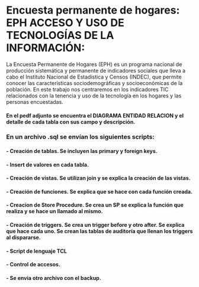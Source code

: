 # Encuesta permanente de hogares: EPH ACCESO Y USO DE TECNOLOGÍAS DE LA INFORMACIÓN:

La Encuesta Permanente de Hogares (EPH) es un programa nacional de producción sistemática y permanente de indicadores sociales que lleva a cabo el Instituto Nacional de Estadística y Censos (INDEC), que permite conocer las características sociodemográficas y socioeconómicas de la población.
En este trabajo nos centraremos en los indicadores TIC relacionados con la tenencia y uso de la tecnología en los hogares y las personas encuestadas.

#### En el pedf adjunto se encuentra el DIAGRAMA ENTIDAD RELACION y el detalle de cada tabla con sus campo y descripción. 

###  En un archivo .sql se envían los siguientes scripts: 

#### - Creación de tablas. Se incluyen las primary y foreign keys. 
#### - Insert de valores en cada tabla. 
#### - Creación de vistas. Se utilizan join y se explica la creación de las vistas. 
#### - Creación de funciones.  Se explica que se hace con cada función creada. 
#### - Creacion de Store Procedure. Se crea un SP se explica la función que realiza y se hace un llamado al mismo. 
#### - Creación de triggers. Se crea un trigger before y otro after. Se explica que hace cada uno. Se crean las tablas de auditoría que llenan los triggers al dispararse. 
#### - Script de lenguaje TCL
#### - Control de accesos.
#### - Se envia otro archivo con el backup.


